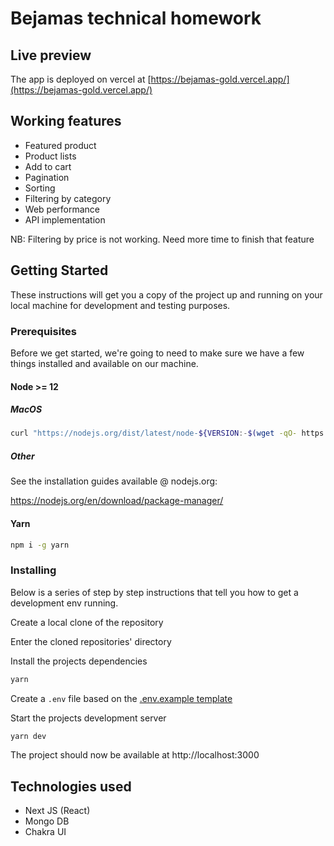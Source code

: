 # Bejamas technical homework

## Live preview

The app is deployed on vercel at [https://bejamas-gold.vercel.app/](https://bejamas-gold.vercel.app/)

## Working features

- Featured product
- Product lists
- Add to cart
- Pagination
- Sorting
- Filtering by category
- Web performance
- API implementation

NB: Filtering by price is not working. Need more time to finish that feature

## Getting Started

These instructions will get you a copy of the project up and running on your local machine for development and testing purposes.

### Prerequisites

Before we get started, we're going to need to make sure we have a few things installed and available on our machine.

#### Node >= 12

##### MacOS

```bash
curl "https://nodejs.org/dist/latest/node-${VERSION:-$(wget -qO- https://nodejs.org/dist/latest/ | sed -nE 's|.*>node-(.*)\.pkg</a>.*|\1|p')}.pkg" > "$HOME/Downloads/node-latest.pkg" && sudo installer -store -pkg "$HOME/Downloads/node-latest.pkg" -target "/"
```

##### Other

See the installation guides available @ nodejs.org:

https://nodejs.org/en/download/package-manager/

#### Yarn

```bash
npm i -g yarn
```

### Installing

Below is a series of step by step instructions that tell you how to get a development env running.

Create a local clone of the repository

Enter the cloned repositories' directory

Install the projects dependencies

```bash
yarn
```

Create a `.env` file based on the [.env.example template](.env.example)

Start the projects development server

```bash
yarn dev
```

The project should now be available at http://localhost:3000

## Technologies used

- Next JS (React)
- Mongo DB
- Chakra UI
